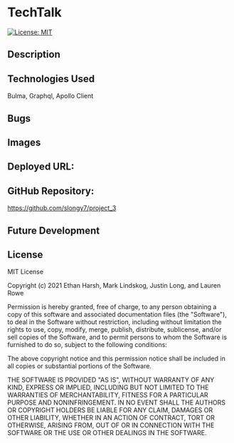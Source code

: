
# TechTalk
[![License: MIT](https://img.shields.io/badge/License-MIT-yellow.svg)](https://opensource.org/licenses/MIT)


## Description

## Technologies Used
Bulma, Graphql, Apollo Client

## Bugs

## Images

## Deployed URL:

## GitHub Repository:
https://github.com/slongy7/project_3

## Future Development

## License
MIT License

Copyright (c) 2021 Ethan Harsh, Mark Lindskog, Justin Long, and Lauren Rowe

Permission is hereby granted, free of charge, to any person obtaining a copy of this software and associated documentation files (the "Software"), to deal in the Software without restriction, including without limitation the rights to use, copy, modify, merge, publish, distribute, sublicense, and/or sell copies of the Software, and to permit persons to whom the Software is furnished to do so, subject to the following conditions:

The above copyright notice and this permission notice shall be included in all copies or substantial portions of the Software.

THE SOFTWARE IS PROVIDED "AS IS", WITHOUT WARRANTY OF ANY KIND, EXPRESS OR IMPLIED, INCLUDING BUT NOT LIMITED TO THE WARRANTIES OF MERCHANTABILITY, FITNESS FOR A PARTICULAR PURPOSE AND NONINFRINGEMENT. IN NO EVENT SHALL THE AUTHORS OR COPYRIGHT HOLDERS BE LIABLE FOR ANY CLAIM, DAMAGES OR OTHER LIABILITY, WHETHER IN AN ACTION OF CONTRACT, TORT OR OTHERWISE, ARISING FROM, OUT OF OR IN CONNECTION WITH THE SOFTWARE OR THE USE OR OTHER DEALINGS IN THE SOFTWARE.

